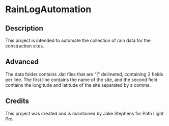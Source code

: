 # RainLogAutomation

## Description
This project is intended to automate the collection of rain data for the construction sites.

## Advanced
The data folder contains .dat files that are "|" delimeted, containing 2 fields per line. The first line contains the name of the site, and the second field contains the longitude and latitude of the site separated by a comma.

## Credits
This project was created and is maintained by Jake Stephens for Path Light Pro.
